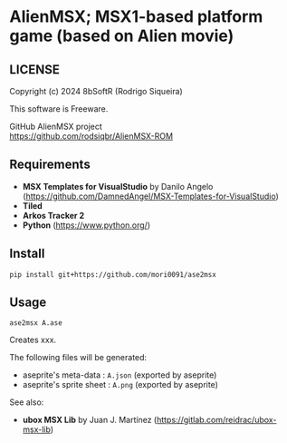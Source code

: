 # AlienMSX; MSX1-based platform game (based on Alien movie)

## LICENSE

Copyright (c) 2024 8bSoftR (Rodrigo Siqueira)

This software is Freeware.  

GitHub AlienMSX project  
<https://github.com/rodsiqbr/AlienMSX-ROM>

## Requirements

- **MSX Templates for VisualStudio** by Danilo Angelo (https://github.com/DamnedAngel/MSX-Templates-for-VisualStudio)
- **Tiled**
- **Arkos Tracker 2**
- **Python** (https://www.python.org/)



## Install

``` shell
pip install git+https://github.com/mori0091/ase2msx
```

## Usage

``` shell
ase2msx A.ase
```

Creates xxx.  

The following files will be generated:
- aseprite's meta-data     : `A.json` (exported by aseprite)
- aseprite's sprite sheet  : `A.png` (exported by aseprite)

See also:  
- **ubox MSX Lib** by Juan J. Martínez (https://gitlab.com/reidrac/ubox-msx-lib)
